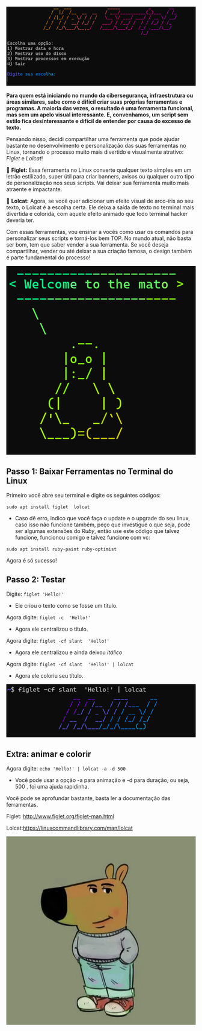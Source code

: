 ![Meu_script](https://github.com/yslanlopes12/Criacao_de_banner_Linux/blob/main/meu%20script_.PNG?raw=true)

**Para quem está iniciando no mundo da cibersegurança, infraestrutura ou áreas similares, sabe como é difícil criar suas próprias ferramentas e programas. 
A maioria das vezes, o resultado é uma ferramenta funcional, mas sem um apelo visual interessante. E, convenhamos, um script sem estilo fica desinteressante
e difícil de entender por causa do excesso de texto.**

Pensando nisso, decidi compartilhar uma ferramenta que pode ajudar bastante no desenvolvimento e personalização das suas ferramentas no Linux,
tornando o processo muito mais divertido e visualmente atrativo: *Figlet* e *Lolcat*!

🔹 **Figlet:** Essa ferramenta no Linux converte qualquer texto simples em um letrão estilizado, super útil para criar banners, 
avisos ou qualquer outro tipo de personalização nos seus scripts. Vai deixar sua ferramenta muito mais atraente e impactante.

🔹 **Lolcat:** Agora, se você quer adicionar um efeito visual de arco-íris ao seu texto, o Lolcat é a escolha certa. 
Ele deixa a saída de texto no terminal mais divertida e colorida, com aquele efeito animado que todo terminal hacker deveria ter.

Com essas ferramentas, vou ensinar a vocês como usar os comandos para personalizar seus scripts e torná-los bem TOP. No mundo atual, 
não basta ser bom, tem que saber vender a sua ferramenta. Se você deseja compartilhar, vender ou até deixar a sua criação famosa, 
o design também é parte fundamental do processo!

![4por4](https://github.com/yslanlopes12/Criacao_de_banner_Linux/blob/main/novinha_descendo_da_4x4.PNG?raw=true)

Passo 1: Baixar Ferramentas no Terminal do Linux
  - 
Primeiro você abre seu terminal e digite os seguintes códigos:
```` 
sudo apt install figlet  lolcat
````

- Caso dê erro, indico que você faça o update e o upgrade do seu linux, caso isso não funcione também, peço que investigue o que seja, pode ser algumas extensões do *Ruby*, 
então use este código que talvez funcione, funcionou comigo e talvez funcione com vc:

````
sudo apt install ruby-paint ruby-optimist
````
Agora é só sucesso!

Passo 2: Testar
-
Digite: 
``
figlet 'Hello!'
``
- Ele criou o texto como se fosse um título.

Agora digite:
``
figlet -c  'Hello!'
``
- Agora ele centralizou o título.

Agora digite:
``
figlet -cf slant  'Hello!'
``
- Agora ele centralizou e ainda deixou *itálico*

Agora digite:
``
figlet -cf slant  'Hello!' | lolcat 
``
- Agora ele coloriu seu título.

![Meu_script_hello](https://github.com/yslanlopes12/Criacao_de_banner_Linux/blob/main/helloo.PNG?raw=true)

Extra: animar e colorir
-

Agora digite:
``
echo 'Hello!' | lolcat -a -d 500
``
- Você pode usar a opção -a para animação e -d para duração, ou seja, 500 .
foi uma ajuda rapidinha.

Você pode se aprofundar bastante, basta ler a documentação das ferramentas.  

Figlet: http://www.figlet.org/figlet-man.html  

Lolcat:https://linuxcommandlibrary.com/man/lolcat  

![Cara_tranquilo](https://github.com/yslanlopes12/Criacao_de_banner_Linux/blob/main/60jjtzuxvo2e1.jpeg?raw=true)
